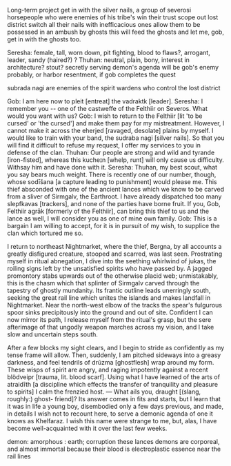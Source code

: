Long-term project
get in with the silver nails, a group of severosi horsepeople who were enemies of his tribe's 
win their trust
scope out lost district
switch all their nails with inefficacious ones
allow them to be possessed in an ambush by ghosts
this will feed the ghosts and let me, gob, get in with the ghosts too. 

Seresha: female, tall, worn down, pit fighting, blood to flaws?, arrogant, leader, sandy (haired?) ? 
Thuhan: neutral, plain, bony, interest in architecture? stout? secretly serving demon's agenda
will be gob's enemy probably, or harbor resentment, if gob completes the quest

subrada nagi are enemies of the spirit wardens who control the lost district

Gob: I am here now to pleit [entreat] the vadraktk [leader].
Seresha: I remember you -- one of the castweffe of the Felthiir on Severos. What would you want with us?
Gob: I wish to return to the Felthiir [lit 'to be cursed' or 'the cursed'] and make them pay for my mistreatment. However, I cannot make it across the eherjed [ravaged, desolate] plains by myself. I would like to train with your band, the sudraba nagi [silver nails]. So that you will find it difficult to refuse my request, I offer my services to you in defense of the clan. 
Thuhan: Our people are strong and wild and tyrande [iron-fisted], whereas this kucheɪn [whelp, runt] will only cause us difficulty. Withsay him and have done with it. 
Seresha: Thuhan, my best scout, what you say bears much weight. There is recently one of our number, though, whose sodīšana [a capture leading to punishment] would please me. This thief absconded with one of the ancient lances which we know to be carved from a sliver of Sirmgalv, the Earthroot. I have already dispatched too many slepfkavas [trackers], and none of the parties have borne fruit. If you, Gob, Felthiir agrāk [formerly of the Felthiir], can bring this thief to us and the lance as well, I will consider you as one of mine own family.
Gob: This is a bargain I am willing to accept, for it is in pursuit of my wish, to supplice the clan which tortured me so.

I return to northeast Nightmarket, where the thief, Bergna, by all accounts a greatly disfigured creature, stooped and scarred, was last seen. Prostrating myself in ritual abnegation, I dive  into the seething whirlwind of jukas, the roiling signs left by the unsatisfied spirits who have passed by. A jagged promontory stabs upwards out of the otherwise placid web; unmistakably, this is the chasm which that splinter of Sirmgalv carved through the tapestry of ghostly mundanity. Its frantic outline leads unerringly south, seeking the great rail line which unites the islands and makes landfall in Nightmarket. Near the north-west elbow of the tracks the spear's fulgurous spoor sinks precipitously into the ground and out of site. Confident I can now mirror its path, I release myself from the ritual's grasp, but the sere afterimage of that ungodly weapon marches across my vision, and I take slow and uncertain steps south.

After a few blocks my sight clears, and I begin to stride as confidently as my tense frame will allow. Then, suddenly, I am pitched sideways into a greasy darkness, and feel tendrils of drūzma [ghostflesh] wrap around my form. These wisps of spirit are angry, and raging impotently against a recent blödveipr [trauma, lit. blood scarf]. Using what I have learned of the arts of atraidīth [a discipline which effects the transfer of tranquility and pleasure to spirits] I calm the frenzied host. — What ails you, draught [(slang, roughly:) ghost- friend]? Its answer comes in fits and starts, but I learn that it was in life a young boy, disembodied only a few days previous, and made, in details I wish not to recount here, to serve a demonic agenda of one it knows as Khelfaraz. I wish this name were strange to me, but, alas, I have become well-acquainted with it over the last few weeks.



demon: amorphous : earth; corruption
these lances
demons are corporeal, and almost immortal because their blood is electroplastic essence
near the rail lines


